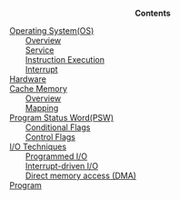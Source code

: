 <p align="center">
  <b>Contents</b>
</p>
<p>
  <a href="Operating-System.md">Operating System(OS)</a><br />
  &emsp;&emsp;<a href="Operating-System.md#overview">Overview</a><br />
  &emsp;&emsp;<a href="Operating-System.md#service">Service</a><br />
  &emsp;&emsp;<a href="Operating-System.md#instruction-execution">Instruction Execution</a><br />
  &emsp;&emsp;<a href="Operating-System.md#interrupt">Interrupt</a><br />
  <a href="Hardware.md">Hardware</a><br />
  <a href="Cache-Memory.md">Cache Memory</a><br />
  &emsp;&emsp;<a href="Cache-Memory.md#overview">Overview</a><br />
  &emsp;&emsp;<a href="Cache-Memory.md#mapping">Mapping</a><br />
  <a href="Program-Status-Word.md">Program Status Word(PSW)</a><br />
  &emsp;&emsp;<a href="Program-Status-Word.md#conditional-flags">Conditional Flags</a><br />
  &emsp;&emsp;<a href="Program-Status-Word.md#control-flags">Control Flags</a><br />
  <a href="IO-Techniques.md">I/O Techniques</a><br />
  &emsp;&emsp;<a href="IO-Techniques.md#programmed-io">Programmed I/O</a><br />
  &emsp;&emsp;<a href="IO-Techniques.md#interrupt-driven-io">Interrupt-driven I/O</a><br />
  &emsp;&emsp;<a href="IO-Techniques.md#direct-memory-access">Direct memory access (DMA)</a><br />
  <a href="Program.md">Program</a>
</p>
